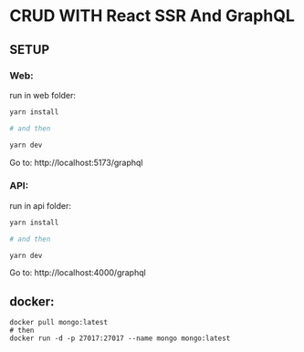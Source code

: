 # CRUD WITH React SSR And GraphQL


## SETUP

### Web:
run in web folder:
```bash
yarn install

# and then

yarn dev
```
Go to: http://localhost:5173/graphql
### API:
run in api folder:
```bash
yarn install

# and then

yarn dev
```

Go to: http://localhost:4000/graphql
## docker:

```
docker pull mongo:latest
# then
docker run -d -p 27017:27017 --name mongo mongo:latest
```
